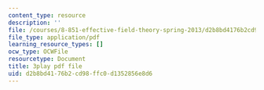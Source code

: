 ```yaml
---
content_type: resource
description: ''
file: /courses/8-851-effective-field-theory-spring-2013/d2b8bd4176b2cd98ffc0d1352856e8d6_kJFbJDYuU_k.pdf
file_type: application/pdf
learning_resource_types: []
ocw_type: OCWFile
resourcetype: Document
title: 3play pdf file
uid: d2b8bd41-76b2-cd98-ffc0-d1352856e8d6
---
```

